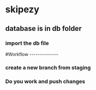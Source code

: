 # skipezy
## database is in db folder 
### import the db file
#Workflow --------------
### create a new branch from staging
### Do you work and push changes
